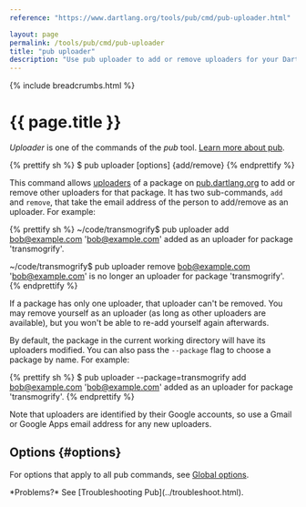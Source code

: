 ```yaml
---
reference: "https://www.dartlang.org/tools/pub/cmd/pub-uploader.html"

layout: page
permalink: /tools/pub/cmd/pub-uploader
title: "pub uploader"
description: "Use pub uploader to add or remove uploaders for your Dart package on pub.dartlang.org."
---
```


{% include breadcrumbs.html %}

# {{ page.title }}

_Uploader_ is one of the commands of the _pub_ tool.
[Learn more about pub](/tools/pub/).

{% prettify sh %}
$ pub uploader [options] {add/remove} <email>
{% endprettify %}

This command allows
[uploaders]({{site.dartlang}}/tools/pub/glossary#uploader) of a
package on [pub.dartlang.org](https://pub.dartlang.org) to add or remove
other uploaders for that package. It has two sub-commands,
`add` and `remove`, that take the email address of the person to
add/remove as an uploader. For example:

{% prettify sh %}
~/code/transmogrify$ pub uploader add bob@example.com
'bob@example.com' added as an uploader for package 'transmogrify'.

~/code/transmogrify$ pub uploader remove bob@example.com
'bob@example.com' is no longer an uploader for package 'transmogrify'.
{% endprettify %}

If a package has only one uploader, that uploader can't be removed. You may
remove yourself as an uploader (as long as other uploaders are available),
but you won't be able to re-add yourself again afterwards.

By default, the package in the current working directory will have its
uploaders modified. You can also pass the `--package` flag to choose a
package by name. For example:

{% prettify sh %}
$ pub uploader --package=transmogrify add bob@example.com
'bob@example.com' added as an uploader for package 'transmogrify'.
{% endprettify %}

Note that uploaders are identified by their Google accounts, so use a Gmail or
Google Apps email address for any new uploaders.

## Options {#options}

For options that apply to all pub commands, see
[Global options](/tools/pub/cmd/#global-options).

<aside class="alert alert-info" markdown="1">
*Problems?*
See [Troubleshooting Pub](../troubleshoot.html).
</aside>
